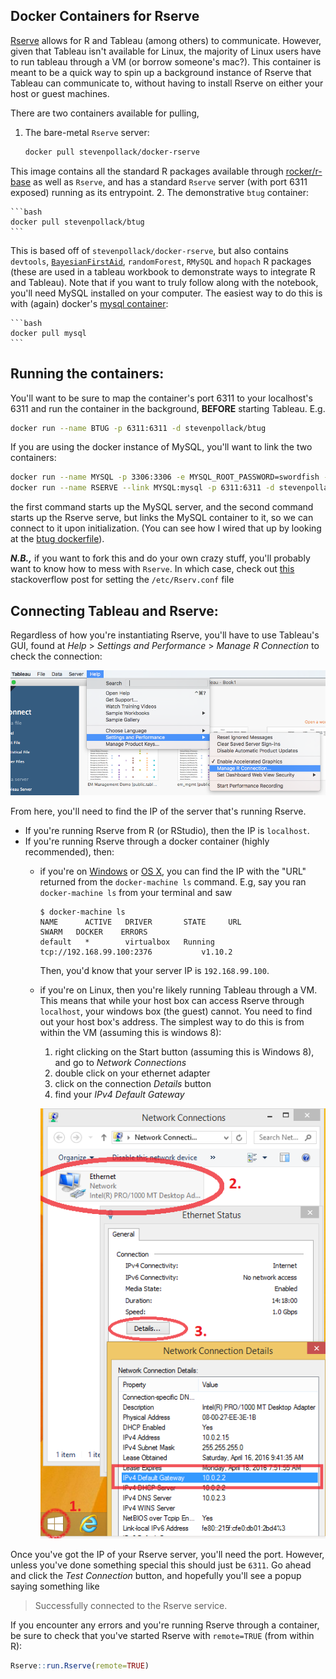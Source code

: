 ## Docker Containers for Rserve

[Rserve](http://www.rforge.net/Rserve/index.html) allows for R and Tableau (among others) to communicate. However,
given that Tableau isn't available for Linux, the majority of Linux users have to run tableau through a VM
(or borrow someone's mac?).  This container is meant to be a quick way to spin up a background instance of Rserve
that Tableau can communicate to, without having to install Rserve on either your host or guest machines.

There are two containers available for pulling,

1. The bare-metal `Rserve` server:
    
    ```bash
    docker pull stevenpollack/docker-rserve
    ```
  
  This image contains all the standard R packages available through [rocker/r-base](https://hub.docker.com/r/rocker/r-base/)
  as well as `Rserve`, and has a standard `Rserve` server (with port 6311 exposed) running as its
  entrypoint.
2. The demonstrative `btug` container:

    ```bash
    docker pull stevenpollack/btug
    ```
  
  This is based off of `stevenpollack/docker-rserve`, but also contains `devtools`,
  [`BayesianFirstAid`](https://github.com/rasmusab/bayesian_first_aid),
  `randomForest`, `RMySQL` and `hopach` R packages (these are used in a tableau workbook to
  demonstrate ways to integrate R and Tableau). Note that if you want to truly follow along
  with the notebook, you'll need MySQL installed on your computer. The easiest way to do
  this is with (again) docker's [mysql container](https://hub.docker.com/r/library/mysql/):
  
    ```bash
    docker pull mysql
    ```

## Running the containers:

You'll want to be sure to map the container's port 6311 to your localhost's 6311 and run the container
in the background, **BEFORE** starting Tableau. E.g.

```bash
docker run --name BTUG -p 6311:6311 -d stevenpollack/btug
```

If you are using the docker instance of MySQL, you'll want to link the two containers:

```bash
docker run --name MYSQL -p 3306:3306 -e MYSQL_ROOT_PASSWORD=swordfish -d mysql
docker run --name RSERVE --link MYSQL:mysql -p 6311:6311 -d stevenpollack/btug
```

the first command starts up the MySQL server, and the second command starts up the Rserve
serve, but links the MySQL container to it, so we can connect to it upon initialization.
(You can see how I wired that up by looking at the [btug dockerfile](btug)).

***N.B.,*** if you want to fork this and do your own crazy stuff, you'll probably want to
 know how to mess with `Rserve`. In which case, check out
 [this](http://stackoverflow.com/questions/20265682/finding-rserve-rconfig-file-on-ubuntu-13-10)
stackoverflow post for setting the `/etc/Rserv.conf` file

## Connecting Tableau and Rserve:
Regardless of how you're instantiating Rserve, you'll have to use Tableau's GUI, found at
 _Help_ > _Settings and Performance_ > _Manage R Connection_ to check the connection:

![](manage_r_connection.png)

From here, you'll need to find the IP of the server that's running Rserve.

- If you're running Rserve from R (or RStudio), then the IP is `localhost`.
- If you're running Rserve through a docker container (highly recommended), then:
	- if you're on [Windows](https://docs.docker.com/engine/installation/windows/) or
	 [OS X](https://docs.docker.com/engine/installation/mac/), you can find the IP with the "URL" returned
	  from the `docker-machine ls` command. E.g, say you ran `docker-machine ls` from your terminal and saw
	
		```
		$ docker-machine ls
		NAME      ACTIVE   DRIVER       STATE     URL                         SWARM   DOCKER    ERRORS
        default   *        virtualbox   Running   tcp://192.168.99.100:2376           v1.10.2
		```
		
		Then, you'd know that your server IP is `192.168.99.100`.
	- if you're on Linux, then you're likely running Tableau through a VM. This means that while your host box
	 can access Rserve through `localhost`, your windows box (the guest) cannot. You need to find out your host
	 box's address. The simplest way to do this is from within the VM (assuming this is windows 8): 
		1. right clicking on the Start button (assuming this is Windows 8), and go to _Network Connections_
		2. double click on your ethernet adapter
		3. click on the connection _Details_ button
		4. find your _IPv4 Default Gateway_
	
		![](windows_gateway.png)

Once you've got the IP of your Rserve server, you'll need the port. However, unless you've done something
special this should just be `6311`. Go ahead and click the _Test Connection_ button, and hopefully you'll
see a popup saying something like

> Successfully connected to the Rserve service.

If you encounter any errors and you're running Rserve through a container, be sure to
check that you've started Rserve with `remote=TRUE` (from within R):

```R
Rserve::run.Rserve(remote=TRUE)
```
